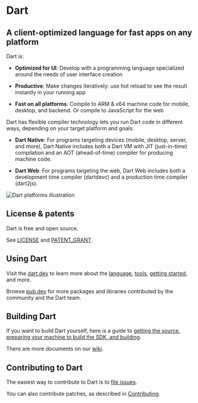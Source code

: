 # Dart

## A client-optimized language for fast apps on any platform

Dart is:

  * **Optimized for UI**:
  Develop with a programming language specialized around the needs of user interface creation
  
  * **Productive**:
  Make changes iteratively: use hot reload to see the result instantly in your running app
  
  * **Fast on all platforms**:
  Compile to ARM & x64 machine code for mobile,  desktop, and backend. Or compile to JavaScript for the web

Dart has flexible compiler technology lets you run Dart code in different ways,
depending on your target platform and goals:

  * **Dart Native**: For programs targeting devices (mobile, desktop, server, and more),
  Dart Native includes both a Dart VM with JIT (just-in-time) compilation and an
  AOT (ahead-of-time) compiler for producing machine code.
  
  * **Dart Web**: For programs targeting the web, Dart Web includes both a development time
  compiler (dartdevc) and a production time compiler (dart2js).  

![Dart platforms illustration](https://dart.dev/assets/platforms-7f4d540acf9fe801b456ad74f9f855230a385014d05d9f5997c878b889a67a0f.svg)

## License & patents

Dart is free and open source.

See [LICENSE][license] and [PATENT_GRANT][patent_grant].

## Using Dart

Visit the [dart.dev][website] to learn more about the
[language][lang], [tools][tools],
[getting started][codelab], and more.

Browse [pub.dev][pubsite] for more packages and libraries contributed
by the community and the Dart team.

## Building Dart

If you want to build Dart yourself, here is a guide to
[getting the source, preparing your machine to build the SDK, and
building](https://github.com/dart-lang/sdk/wiki/Building).

There are more documents on our [wiki](https://github.com/dart-lang/sdk/wiki).

## Contributing to Dart

The easiest way to contribute to Dart is to [file issues][dartbug].

You can also contribute patches, as described in [Contributing][contrib].

[website]: https://dart.dev
[license]: https://github.com/dart-lang/sdk/blob/master/LICENSE
[repo]: https://github.com/dart-lang/sdk
[lang]: https://www.dartlang.org/docs/dart-up-and-running/ch02.html
[tools]: https://www.dartlang.org/tools/
[codelab]: https://dart.dev/codelabs
[dartbug]: http://dartbug.com
[contrib]: https://github.com/dart-lang/sdk/wiki/Contributing
[pubsite]: https://pub.dev
[patent_grant]: https://github.com/dart-lang/sdk/blob/master/PATENT_GRANT
